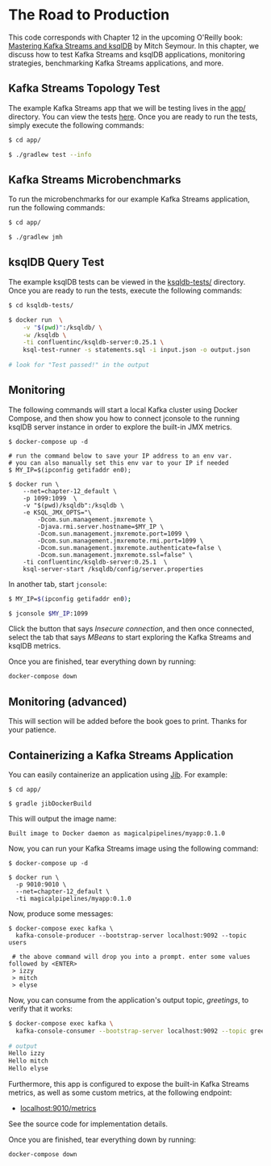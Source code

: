 # The Road to Production
This code corresponds with Chapter 12 in the upcoming O'Reilly book: [Mastering Kafka Streams and ksqlDB][book] by Mitch Seymour. In this chapter, we discuss how to test Kafka Streams and ksqlDB applications, monitoring strategies, benchmarking Kafka Streams applications, and more.

[book]: https://www.kafka-streams-book.com/

## Kafka Streams Topology Test
The example Kafka Streams app that we will be testing lives in the [app/](app/) directory. You can view the tests [here](app/src/test/java/com/magicalpipelines). Once you are ready to run the tests, simply execute the following commands:

```sh
$ cd app/

$ ./gradlew test --info
```

## Kafka Streams Microbenchmarks
To run the microbenchmarks for our example Kafka Streams application, run the following commands:

```sh
$ cd app/

$ ./gradlew jmh
```

## ksqlDB Query Test
The example ksqlDB tests can be viewed in the [ksqldb-tests/](ksqldb-tests/) directory. Once you are ready to run the tests, execute the following commands:

```sh
$ cd ksqldb-tests/

$ docker run  \
    -v "$(pwd)":/ksqldb/ \
    -w /ksqldb \
    -ti confluentinc/ksqldb-server:0.25.1 \
    ksql-test-runner -s statements.sql -i input.json -o output.json
    
# look for "Test passed!" in the output

```

## Monitoring
The following commands will start a local Kafka cluster using Docker Compose, and then show you how to connect jconsole to the running ksqlDB server instance in order to explore the built-in JMX metrics.

```
$ docker-compose up -d

# run the command below to save your IP address to an env var.
# you can also manually set this env var to your IP if needed
$ MY_IP=$(ipconfig getifaddr en0);

$ docker run \
    --net=chapter-12_default \
    -p 1099:1099  \
    -v "$(pwd)/ksqldb":/ksqldb \
    -e KSQL_JMX_OPTS="\
        -Dcom.sun.management.jmxremote \
        -Djava.rmi.server.hostname=$MY_IP \
        -Dcom.sun.management.jmxremote.port=1099 \
        -Dcom.sun.management.jmxremote.rmi.port=1099 \
        -Dcom.sun.management.jmxremote.authenticate=false \
        -Dcom.sun.management.jmxremote.ssl=false" \
    -ti confluentinc/ksqldb-server:0.25.1  \
    ksql-server-start /ksqldb/config/server.properties
```

In another tab, start `jconsole`:

```sh
$ MY_IP=$(ipconfig getifaddr en0);

$ jconsole $MY_IP:1099
```

Click the button that says _Insecure connection_, and then once connected, select the tab that says _MBeans_ to start exploring the Kafka Streams and ksqlDB metrics.

Once you are finished, tear everything down by running:

```sh
docker-compose down
```

## Monitoring (advanced)
This will section will be added before the book goes to print. Thanks for your patience.


## Containerizing a Kafka Streams Application
You can easily containerize an application using [Jib][jib]. For example:

[jib]: https://github.com/GoogleContainerTools/jib/tree/master/jib-gradle-plugin

```
$ cd app/

$ gradle jibDockerBuild
```

This will output the image name:

```
Built image to Docker daemon as magicalpipelines/myapp:0.1.0
```

Now, you can run your Kafka Streams image using the following command:

```
$ docker-compose up -d

$ docker run \
  -p 9010:9010 \
  --net=chapter-12_default \
  -ti magicalpipelines/myapp:0.1.0
```

Now, produce some messages:

```
$ docker-compose exec kafka \
  kafka-console-producer --bootstrap-server localhost:9092 --topic users
  
 # the above command will drop you into a prompt. enter some values followed by <ENTER>
 > izzy
 > mitch
 > elyse
```

Now, you can consume from the application's output topic, _greetings_, to verify that it works:

```sh
$ docker-compose exec kafka \
  kafka-console-consumer --bootstrap-server localhost:9092 --topic greetings -from-beginning
 
# output
Hello izzy
Hello mitch
Hello elyse
```

Furthermore, this app is configured to expose the built-in Kafka Streams metrics, as well as some custom metrics, at the following endpoint:

- [localhost:9010/metrics](http://localhost:9010/metrics)

See the source code for implementation details.

Once you are finished, tear everything down by running:

```sh
docker-compose down
```
